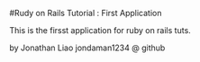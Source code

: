 #Rudy on Rails Tutorial : First Application

This is the firsst application for ruby on rails tuts.

by Jonathan Liao
jondaman1234 @ github